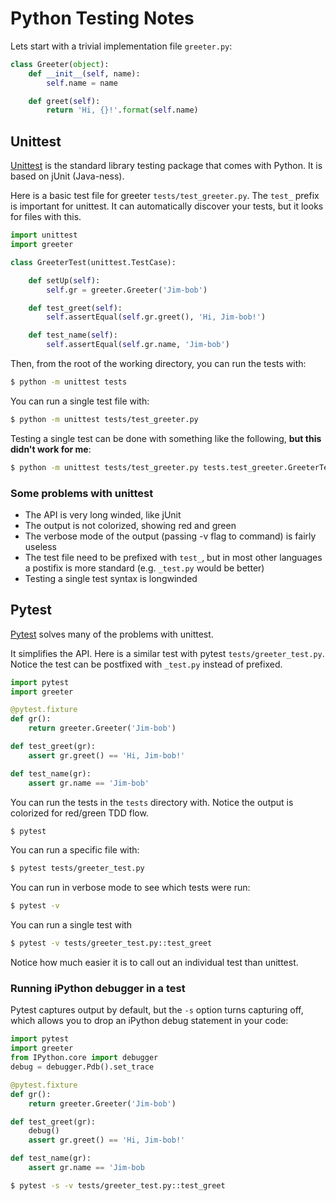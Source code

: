 # Python Testing Notes

Lets start with a trivial implementation file `greeter.py`:

```python
class Greeter(object):
    def __init__(self, name):
        self.name = name

    def greet(self):
        return 'Hi, {}!'.format(self.name)
```

## Unittest

[Unittest](https://docs.python.org/3/library/unittest.html) is the standard library testing package that comes with Python.  It is based on jUnit (Java-ness).

Here is a basic test file for greeter `tests/test_greeter.py`. The `test_` prefix is important for unittest.  It can automatically discover your tests, but it looks for files with this.

```python
import unittest
import greeter

class GreeterTest(unittest.TestCase):

    def setUp(self):
        self.gr = greeter.Greeter('Jim-bob')

    def test_greet(self):
        self.assertEqual(self.gr.greet(), 'Hi, Jim-bob!')

    def test_name(self):
        self.assertEqual(self.gr.name, 'Jim-bob')
```

Then, from the root of the working directory, you can run the tests with:

```bash
$ python -m unittest tests
```

You can run a single test file with:

```bash
$ python -m unittest tests/test_greeter.py
```

Testing a single test can be done with something like the following, **but this didn't work for me**:

```bash
$ python -m unittest tests/test_greeter.py tests.test_greeter.GreeterTest.test_greeter
```

### Some problems with unittest

* The API is very long winded, like jUnit
* The output is not colorized, showing red and green
* The verbose mode of the output (passing -v flag to command) is fairly useless
* The test file need to be prefixed with `test_`, but in most other languages a postifix is more standard (e.g. `_test.py` would be better)
* Testing a single test syntax is longwinded

## Pytest

[Pytest](https://docs.pytest.org/en/latest/index.html) solves many of the problems with unittest.

It simplifies the API.  Here is a similar test with pytest `tests/greeter_test.py`.  Notice the test can be postfixed with `_test.py` instead of prefixed.

```python
import pytest
import greeter

@pytest.fixture
def gr():
    return greeter.Greeter('Jim-bob')

def test_greet(gr):
    assert gr.greet() == 'Hi, Jim-bob!'

def test_name(gr):
    assert gr.name == 'Jim-bob'
```

You can run the tests in the `tests` directory with.  Notice the output is colorized for red/green TDD flow.

```bash
$ pytest
```

You can run a specific file with:

```bash
$ pytest tests/greeter_test.py
```

You can run in verbose mode to see which tests were run:

```bash
$ pytest -v
```

You can run a single test with

```bash
$ pytest -v tests/greeter_test.py::test_greet
```

Notice how much easier it is to call out an individual test than unittest.

### Running iPython debugger in a test

Pytest captures output by default, but the `-s` option turns capturing off, which allows you to drop an iPython debug statement in your code:

```python
import pytest
import greeter
from IPython.core import debugger
debug = debugger.Pdb().set_trace

@pytest.fixture
def gr():
    return greeter.Greeter('Jim-bob')

def test_greet(gr):
    debug()
    assert gr.greet() == 'Hi, Jim-bob!'

def test_name(gr):
    assert gr.name == 'Jim-bob
```

```bash
$ pytest -s -v tests/greeter_test.py::test_greet
```

